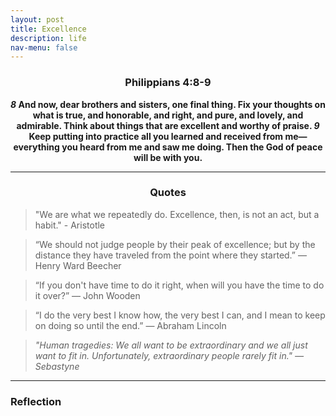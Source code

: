 ```yaml
---
layout: post
title: Excellence
description: life
nav-menu: false
---
```


<center> 
    <h3> Philippians 4:8-9 </h3>
        <b>
            <b><i>8</i></b> And now, dear brothers and sisters, one final thing. Fix your thoughts on what is true, and honorable, and right, and pure, and lovely, and admirable. Think about things that are excellent and worthy of praise. <b><i>9</i></b> Keep putting into practice all you learned and received from me—everything you heard from me and saw me doing. Then the God of peace will be with you. 
        </b>
</center>

<hr>

<center><h3>Quotes</h3></center>

> "We are what we repeatedly do. Excellence, then, is not an act, but a habit." - Aristotle

> “We should not judge people by their peak of excellence; but by the distance they have traveled from the point where they started.” ― Henry Ward Beecher

> “If you don't have time to do it right, when will you have the time to do it over?” — John Wooden

> “I do the very best I know how, the very best I can, and I mean to keep on doing so until the end.” ― Abraham Lincoln

> *"Human tragedies: We all want to be extraordinary and we all just want to fit in. Unfortunately, extraordinary people rarely fit in." ― Sebastyne*

<hr>

### Reflection